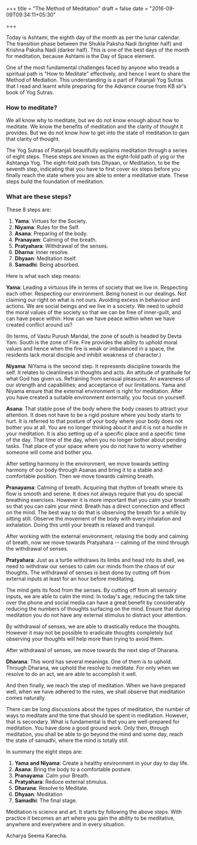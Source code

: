 +++
title = "The Method of Meditation"
draft = false
date = "2016-09-09T09:34:11+05:30"

+++

Today is Ashtami, the eighth day of the month as per the lunar calendar. The transition phase between the Shukla Paksha Nadi (brighter half) and Krishna Paksha Nadi (darker half). This is one of the best days of the month for meditation, because Ashtami is the Day of Space element.

One of the most fundamental challenges faced by anyone who treads a spiritual path is "How to Meditate" effectively, and hence I want to share the Method of Mediation. This understanding is a part of Patanjali Yog Sutras that I read and learnt while preparing for the Advance course from KB sir's book of Yog Sutras.

### How to meditate?

We all know why to meditate, but we do not know enough about how to meditate. We know the benefits of meditation and the clarity of thought it provides. But we do not know how to get into the state of meditation to gain that clarity of thought.

The Yog Sutras of Patanjali beautifully explains meditation through a series of eight steps. These steps are known as the eight-fold path of yog or the Ashtanga Yog. The eight-fold path lists Dhyaan, or Meditation, to be the seventh step, indicating that you have to first cover six steps before you finally reach the state where you are able to enter a meditative state. These steps build the foundation of meditation.

### What are these steps?

These 8 steps are:

1. **Yama**: Virtues for the Society. 
1. **Niyama**: Rules for the Self. 
1. **Asana**: Preparing of the body. 
1. **Pranayam**: Calming of the breath.
1. **Pratyahara**: Withdrawal of the senses. 
1. **Dharna**: Inner resolve. 
1. **Dhyaan**: Meditation itself.
1. **Samadhi**: Being absorbed.

Here is what each step means:

**Yama**: Leading a virtuous life in terms of society that we live in. Respecting each other. Respecting our environment. Being honest in our dealings. Not claiming our right on what is not ours. Avoiding excess in behaviour and actions. We are social beings and we live in a society. We need to uphold the moral values of the society so that we can be free of inner-guilt, and can have peace within. How can we have peace within when we have created conflict around us?

(In terms, of Vastu Purush Mandal, the zone of south is headed by Devta Yam. South is the zone of Fire. Fire provides the ability to uphold moral values and hence when the fire is weak or imbalanced in a space, the residents lack moral disciple and inhibit weakness of character.)

**Niyama**: NiYama is the second step. It represents discipline towards the self. It relates to cleanliness in thoughts and acts. An attitude of gratitude for what God has given us. Refraining from sensual pleasures. An awareness of our strength and capabilities; and acceptance of our limitations. Yama and Niyama ensure that the external environment is right for meditation. After you have created a suitable environment externally, you focus on yourself.

**Asana**: That stable pose of the body where the body ceases to attract your attention. It does not have to be a rigid posture where you body starts to hurt. It is referred to that posture of your body where your body does not bother you at all. You are no longer thinking about it and it is not a hurdle in your meditation. It is also setting up of a specific place and a specific time of the day. That time of the day, when you no longer bother about pending tasks. That place of your space where you do not have to worry whether someone will come and bother you.

After setting harmony in the environment, we move towards setting harmony of our body through Asanas and bring it to a stable and comfortable position. Then we move towards calming breath.

**Pranayama**: Calming of breath. Acquiring that rhythm of breath where its flow is smooth and serene. It does not always require that you do special breathing exercises. However it is more important that you calm your breath so that you can calm your mind. Breath has a direct connection and effect on the mind. The best way to do that is observing the breath for a while by sitting still. Observe the movement of the body with every inhalation and exhalation. Doing this until your breath is relaxed and tranquil.

After working with the external environment, relaxing the body and calming of breath, now we move towards Pratyahara -- calming of the mind through the withdrawal of senses.

**Pratyahara**: Just as a turtle withdraws its limbs and head into its shell, we need to withdraw our senses to calm our minds from the chaos of our thoughts. The withdrawal of senses is best done by cutting off from external inputs at least for an hour before meditating.

The mind gets its food from the senses. By cutting off from all sensory inputs, we are able to calm the mind. In today's age, reducing the talk time over the phone and social media can have a great benefit by considerably reducing the numbers of thoughts surfacing on the mind. Ensure that during meditation you do not have any external stimulus to distract your attention.

By withdrawal of senses, we are able to drastically reduce the thoughts. However it may not be possible to eradicate thoughts completely but observing your thoughts will help more than trying to avoid them.

After withdrawal of senses, we move towards the next step of Dharana.

**Dharana**: This word has several meanings. One of them is to uphold. Through Dharana, we uphold the resolve to meditate. For only when we resolve to do an act, we are able to accomplish it well.

And then finally, we reach the step of meditation. When we have prepared well, when we have adhered to the rules, we shall observe that meditation comes naturally.

There can be long discussions about the types of meditation, the number of ways to meditate and the time that should be spent in meditation. However, that is secondary. What is fundamental is that you are well-prepared for meditation. You have done a good ground work. Only then, through meditation, you shall be able to go beyond the mind and some day, reach the state of samadhi, where the mind is totally still.

In summary the eight steps are:

1. **Yama and Niyama**: Create a healthy environment in your day to day life. 
1. **Asana**: Bring the body to a comfortable posture. 
1. **Pranayama**: Calm your Breath. 
1. **Pratyahara**: Reduce external stimulus.
1. **Dharana**: Resolve to Meditate.
1. **Dhyaan**: Meditation
1. **Samadhi**: The final stage.

Meditation is science and art. It starts by following the above steps. With practice it becomes an art where you gain the ability to be meditative, anywhere and everywhere and in every situation.

Acharya Seema Karecha.
